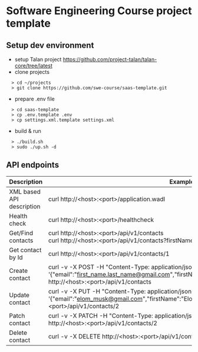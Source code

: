 # Software Engineering Course project template

## Setup dev environment
* setup Talan project https://github.com/project-talan/talan-core/tree/latest
* clone projects
```
  > cd ~/projects
  > git clone https://github.com/swe-course/saas-template.git
```
* prepare .env file
```
  > cd saas-template
  > cp .env.template .env
  > cp settings.xml.template settings.xml
```
* build & run
```
  > ./build.sh
  > sudo ./up.sh -d
```

## API endpoints
| Description | Example |
| --- | --- |
| XML based API description | curl http://\<host\>:\<port\>/application.wadl |
| Health check | curl http://\<host\>:\<port\>/healthcheck |
| Get/Find contacts | curl http://\<host\>:\<port\>/api/v1/contacts<br/>curl http://\<host\>:\<port\>/api/v1/contacts?firstName=John&email=.\*unknown.com |
| Get contact by Id | curl http://\<host\>:\<port\>/api/v1/contacts/1 |
| Create contact | curl -v -X POST -H "Content-Type: application/json" -d '{"email":"first_name.last_name@gmail.com","firstName":"first_name","lastName":"last_name"}' http://\<host\>:\<port\>/api/v1/contacts |
| Update contact | curl -v -X PUT -H "Content-Type: application/json" -d '{"email":"elom_musk@gmail.com","firstName":"Elon","lastName":"Musk"}' http://\<host\>:\<port\>/api/v1/contacts/2 |
| Patch contact | curl -v -X PATCH -H "Content-Type: application/json" -d '{"email":"elom.musk@gmail.com"}' http://\<host\>:\<port\>/api/v1/contacts/2 |
| Delete contact | curl -v -X DELETE http://\<host\>:\<port\>/api/v1/contacts/2 |
